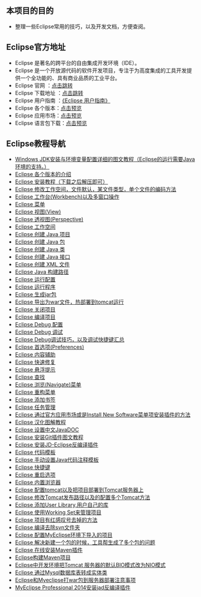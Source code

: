 ## 本项目的目的


* 整理一些Eclipse常用的技巧，以及开发文档，方便查阅。


## Eclipse官方地址

* Eclipse 是著名的跨平台的自由集成开发环境（IDE）。
* Eclipse 是一个开放源代码的软件开发项目，专注于为高度集成的工具开发提供一个全功能的、具有商业品质的工业平台。
* Eclipse 官网 ：[点击跳转](http://www.eclipse.org/)
* Eclipse 下载地址 ：[点击跳转](http://www.eclipse.org/downloads/)
* Eclipse 用户指南 ：[《Eclipse 用户指南》](http://help.eclipse.org/neon/index.jsp)
* Eclipse 各个版本：[点击预览](http://www.eclipse.org/downloads/eclipse-packages/)
* Eclipse 应用市场：[点击预览](http://marketplace.eclipse.org/)
* Eclipse 语言包下载：[点击预览](http://www.eclipse.org/babel/downloads.php)   
   

## Eclipse教程导航

* [Windows JDK安装与环境变量配置详细的图文教程（Eclipse的运行需要Java环境的支持。）](http://www.cnblogs.com/liuhongfeng/p/4177568.html)
* [Eclipse 各个版本的介绍](http://www.cnblogs.com/liuhongfeng/p/5004426.html)
* [Eclipse 安装教程（下载之后解压即可）](http://www.runoob.com/eclipse/eclipse-install.html)
* [Eclipse 修改工作空间，文件默认，某文件类型，单个文件的编码方法](http://www.souvc.com/?p=1093)
* [Eclipse 工作台(Workbench)以及多窗口操作](http://www.runoob.com/eclipse/eclipse-explore-windows.html)
* [Eclipse 菜单](http://www.runoob.com/eclipse/eclipse-explore-menus.html)
* [Eclipse 视图(View)](http://www.runoob.com/eclipse/eclipse-explore-views.html)
* [Eclipse 透视图(Perspective)](http://www.runoob.com/eclipse/eclipse-perspectives.html)
* [Eclipse 工作空间](http://www.runoob.com/eclipse/eclipse-workspaces.html)
* [Eclipse 创建 Java 项目](http://www.runoob.com/eclipse/eclipse-create-java-project.html)
* [Eclipse 创建 Java 包](http://www.runoob.com/eclipse/eclipse-create-java-package.html)
* [Eclipse 创建 Java 类](http://www.runoob.com/eclipse/eclipse-create-java-class.html)
* [Eclipse 创建 Java 接口](http://www.runoob.com/eclipse/eclipse-create-java-interface.html)
* [Eclipse 创建 XML 文件](http://www.runoob.com/eclipse/eclipse-create-xml-file.html)
* [Eclipse Java 构建路径](http://www.runoob.com/eclipse/eclipse-java-build-path.html)
* [Eclipse 运行配置](http://www.runoob.com/eclipse/eclipse-run-configuration.html)
* [Eclipse 运行程序](http://www.runoob.com/eclipse/eclipse-running-program.html)
* [Eclipse 生成jar包](http://www.runoob.com/eclipse/eclipse-create-jar-files.html)
* [Eclipse 导出为war文件，热部署到tomcat运行](http://www.cnblogs.com/hongten/archive/2012/11/27/hongten_java_eclipse_war_tomcat.html)
* [Eclipse 关闭项目](http://www.runoob.com/eclipse/eclipse-close-project.html)
* [Eclipse 编译项目](http://www.runoob.com/eclipse/eclipse-build-project.html)
* [Eclipse Debug 配置](http://www.runoob.com/eclipse/eclipse-debug-configuration.html)
* [Eclipse Debug 调试](http://www.runoob.com/eclipse/eclipse-debugging-program.html)
* [Eclipse Debug调试技巧，以及调试快捷键汇总](http://www.cnblogs.com/liuhongfeng/p/4538269.html)
* [Eclipse 首选项(Preferences)](http://www.runoob.com/eclipse/eclipse-preferences.html)
* [Eclipse 内容辅助](http://www.runoob.com/eclipse/eclipse-content-assist.html)
* [Eclipse 快速修复](http://www.runoob.com/eclipse/eclipse-quick-fix.html)
* [Eclipse 悬浮提示](http://www.runoob.com/eclipse/eclipse-hover-help.html)
* [Eclipse 查找](http://www.runoob.com/eclipse/eclipse-search-menu.html)
* [Eclipse 浏览(Navigate)菜单](http://www.runoob.com/eclipse/eclipse-navigation.html)
* [Eclipse 重构菜单](http://www.runoob.com/eclipse/eclipse-refactoring.html)
* [Eclipse 添加书签](http://www.runoob.com/eclipse/eclipse-add-bookmarks.html)
* [Eclipse 任务管理](http://www.runoob.com/eclipse/eclipse-task-management.html)
* [Eclipse 通过官方应用市场或是Install New Software菜单项安装插件的方法](http://www.runoob.com/eclipse/eclipse-install-plugins.html)
* [Eclipse 汉化图解教程](http://www.cnblogs.com/Leo_wl/p/4475501.html)
* [Eclipse 设置中文JavaDOC](http://www.cnblogs.com/kay/archive/2008/05/26/1207956.html)
* [Eclipse 安装Git插件图文教程](http://www.cnblogs.com/liuhongfeng/p/5001528.html)
* [Eclipse 安装JD-Eclipse反编译插件](http://www.cnblogs.com/liuhongfeng/p/4997592.html)
* [Eclipse 代码模板](http://www.runoob.com/eclipse/eclipse-code-templates.html)
* [Eclipse 手动设置Java代码注释模板](http://www.cnblogs.com/liuhongfeng/p/4539816.html)
* [Eclipse 快捷键](http://www.runoob.com/eclipse/eclipse-shortcuts.html)
* [Eclipse 重启选项](http://www.runoob.com/eclipse/eclipse-restart-option.html)
* [Eclipse 内置浏览器](http://www.runoob.com/eclipse/eclipse-web-browsers.html)
* [Eclipse 配置tomcat以及把项目部署到Tomcat服务器上](http://www.cnblogs.com/liuhongfeng/p/4766721.html)
* [Eclipse 修改Tomcat发布路径以及的配置多个Tomcat方法](http://www.cnblogs.com/liuhongfeng/p/4973519.html)
* [Eclipse 添加User Library,用户自己的库](http://www.cnblogs.com/liuhongfeng/p/4633746.html)
* [Eclipse 使用Working Set来管理项目](http://www.cnblogs.com/liuhongfeng/p/4792525.html)
* [Eclipse 项目有红感叹号去掉的方法](http://www.cnblogs.com/liuhongfeng/p/4861784.html)
* [Eclipse 编译去除svn文件夹](http://www.cnblogs.com/liuhongfeng/p/4933175.html)
* [Eclipse 配置MyEclipse环境下导入的项目](http://www.cnblogs.com/liuhongfeng/p/5044250.html)
* [Eclipse 解决新建一个包的时候，工具帮生成了多个包的问题](http://www.cnblogs.com/liuhongfeng/p/5045167.html)
* [Eclipse 在线安装Maven插件](http://blog.csdn.net/tangyajun_168/article/details/6952831)
* [Eclipse构建Maven项目](http://www.yiibai.com/maven/m2eclipse-project.html)
* [Eclipse中开发环境把Tomcat 服务器的默认BIO模式改为NIO模式](http://www.souvc.com/?p=2850)
* [Eclipse 通过Mysql数据库表转成实体类](http://www.souvc.com/?p=2516)
* [Eclipse和Myeclipse打war包到服务器部署注意事项](http://www.souvc.com/?p=2498)
* [MyEclipse Professional 2014安装jad反编译插件](http://www.souvc.com/?p=1090)


